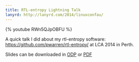 ```yaml
---
title: RTL-entropy Lightning Talk
lanyrd: http://lanyrd.com/2014/linuxconfau/
---
```


{% youtube RWn5QJpOBFU %}

A quick talk I did about my rtl-entropy software: https://github.com/pwarren/rtl-entropy/ at LCA 2014 in Perth.

Slides can be downloaded in [ODP](/downloads/RTL-Entropy.odp) or [PDF](/downloads/RTL-Entropy.pdf)

<!--more-->
